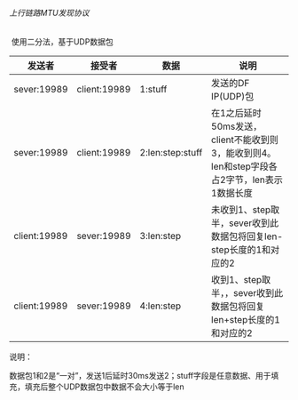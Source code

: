 ###### 上行链路MTU发现协议

​    使用二分法，基于UDP数据包

| 发送者       | 接受者       | 数据             | 说明                                                         |
| ------------ | ------------ | ---------------- | ------------------------------------------------------------ |
| sever:19989  | client:19989 | 1:stuff          | 发送的DF IP(UDP)包                                           |
| sever:19989  | client:19989 | 2:len:step:stuff | 在1之后延时50ms发送，client不能收到则3，能收到则4。len和step字段各占2字节，len表示1数据长度 |
| client:19989 | sever:19989  | 3:len:step       | 未收到1、step取半，sever收到此数据包将回复len-step长度的1和对应的2 |
| client:19989 | sever:19989  | 4:len:step       | 收到1、step取半，，sever收到此数据包将回复len+step长度的1和对应的2 |

说明：

​		数据包1和2是“一对”，发送1后延时30ms发送2；stuff字段是任意数据、用于填充，填充后整个UDP数据包中数据不会大小等于len

